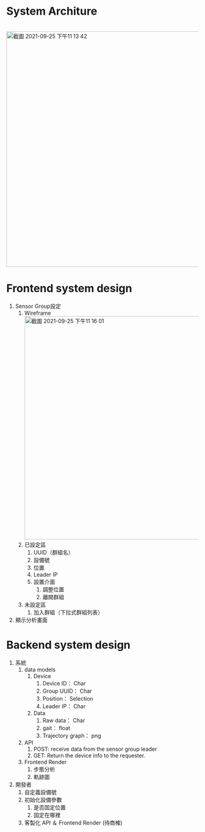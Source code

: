 # System Architure

<br><img width="617" alt="截圖 2021-09-25 下午11 13 42" src="https://user-images.githubusercontent.com/79713835/134776388-afe5ad38-1eae-4189-8909-0291174b4d0a.png">


# Frontend system design
1. Sensor Group設定
   1. Wireframe
      <br><img width="585" alt="截圖 2021-09-25 下午11 16 01" src="https://user-images.githubusercontent.com/79713835/134776462-28e003e9-9d4d-438f-806c-e9862d7c655c.png">
   2. 已設定區
      1. UUID（群組名）
      2. 設備號
      3. 位置
      4. Leader IP
      5. 設置介面
         1. 調整位置
         2. 離開群組
   3. 未設定區
      1. 加入群組（下拉式群組列表）
2. 顯示分析畫面
# Backend system design
1. 系統
    1. data models
        1. Device
            1. Device ID： Char
            2. Group UUID： Char
            3. Position： Selection
            4. Leader IP： Char
        2. Data
            1. Raw data： Char
            2. gait： float
            3. Trajectory graph： png
    2. API
        1. POST: receive data from the sensor group leader
        2. GET: Return the device info to the requester.
    3.  Frontend Render
        1. 步態分析
        2. 軌跡圖
2. 開發者
    1. 自定義設備號
    2. 初始化設備參數
        1. 是否固定位置
        2. 固定在哪裡
    3. 客製化 API ＆ Frontend Render (待商榷)

